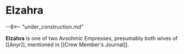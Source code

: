 # Elzahra

--8<-- "under_construction.md"

**Elzahra** is one of two Avsohmic Empresses, presumably both wives of [[Anyr]], mentioned in [[Crew Member's Journal]].
